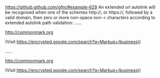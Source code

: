 https://github.github.com/gfm/#example-629
An extended url autolink will be recognised when one of the schemes http://, or https://, followed by a valid domain, then zero or more non-space non-< characters according to extended autolink path validation:
......

http://commonmark.org

(Visit https://encrypted.google.com/search?q=Markup+(business))

......

<p data-sourcepos="1:1-1:21"><a data-sourcepos="1:1-1:21" href="http://commonmark.org">http://commonmark.org</a></p>
<p data-sourcepos="3:1-3:63">(Visit <a data-sourcepos="3:8-3:62" href="https://encrypted.google.com/search?q=Markup+(business)">https://encrypted.google.com/search?q=Markup+(business)</a>)</p>
